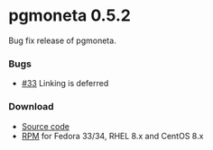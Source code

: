 # pgmoneta 0.5.2
Bug fix release of pgmoneta.

### Bugs

* [#33](https://github.com/pgmoneta/pgmoneta/issues/33) Linking is deferred

### Download

* [Source code](https://github.com/pgmoneta/pgmoneta/releases/download/0.5.2/pgmoneta-0.5.2.tar.gz)
* [RPM](https://yum.postgresql.org) for Fedora 33/34, RHEL 8.x and CentOS 8.x
